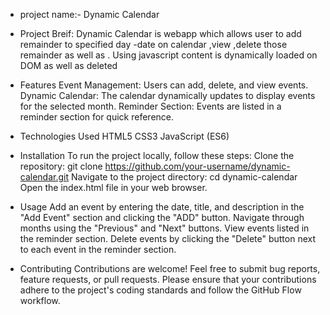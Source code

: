 * project name:- Dynamic Calendar
* Project Breif:
    Dynamic Calendar is webapp which allows user to add remainder to specified day -date on calendar ,view ,delete those remainder as well as .
    Using javascript content is dynamically loaded on DOM as well as deleted
* Features
    Event Management: Users can add, delete, and view events.
    Dynamic Calendar: The calendar dynamically updates to display events for the selected month.
    Reminder Section: Events are listed in a reminder section for quick reference.
* Technologies Used
    HTML5
    CSS3
    JavaScript (ES6)
* Installation
  To run the project locally, follow these steps:
    Clone the repository:
          git clone https://github.com/your-username/dynamic-calendar.git
     Navigate to the project directory:
          cd dynamic-calendar
     Open the index.html file in your web browser.

* Usage
  Add an event by entering the date, title, and description in the "Add Event" section and clicking the "ADD" button.
  Navigate through months using the "Previous" and "Next" buttons.
  View events listed in the reminder section.
  Delete events by clicking the "Delete" button next to each event in the reminder section.
* Contributing
  Contributions are welcome! Feel free to submit bug reports,
  feature requests, or pull requests. Please ensure that your contributions adhere to the project's coding standards and follow the GitHub Flow workflow.
